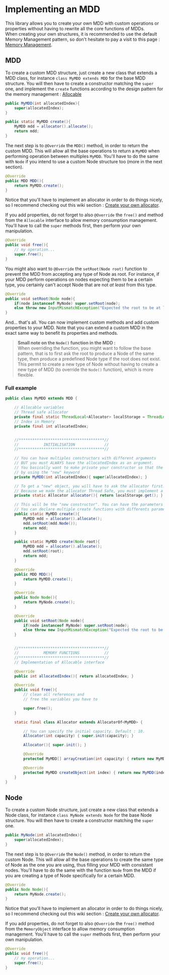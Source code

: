 # Implementing an MDD <!-- {docsify-ignore-all} -->
This library allows you to create your own MDD with custom operations or properties without having to rewrite all the core functions of MDDs.  
When creating your own structures, it is recommended to use the default Memory Management pattern, so don't hesitate to pay a visit to this page : [Memory Management](allocatorof).

## MDD
To create a custom MDD structure, just create a new class that extends a MDD class, for instance `class MyMDD extends MDD` for the base MDD structure. You will then have to create a constructor matching the `super` one, and implement the `create` functions according to the design pattern for the memory management : [Allocable](allocatorof?id=allocable)
```java
public MyMDD(int allocatedIndex){
    super(allocatedIndex);
}

public static MyMDD create(){
    MyMDD mdd = allocator().allocate();
    return mdd;
}
``` 

The next step is to `@Override` the `MDD()` method, in order to return the custom MDD. This will allow all the base operations to return a `MyMDD` when performing operation between multiples `MyMDD`. You'll have to do the same with `Node` if you intend to use a custom Node structure too (more in the next section).  
```java
@Override
public MDD MDD(){
    return MyMDD.create();
}
```
Notice that you'll have to implement an allocator in order to do things nicely, so I recommend checking out this wiki section : [Create your own allocator](allocatorof).  

If you add properties, do not forget to also `@Override` the `free()` and method from the `Allocable` interface to allow memory consumption management. You'll have to call the `super` methods first, then perform your own manipulation.
```java
@Override
public void free(){
    // my operation...
    super.free();
}
```

You might also want to `@Override` the `setRoot(Node root)` function to prevent the MDD from accepting any type of Node as root. For instance, if your MDD perform operations on nodes expecting them to be a certain type, you certainly can't accept Node that are not _at least_ from this type.
```java
@Override
public void setRoot(Node node){
    if(node instanceof MyNode) super.setRoot(node);
    else throw new InputMismatchException("Expected the root to be at least a MyNode !");
}
```

And... that's all. You can now implement custom methods and add custom properties to your MDD. Note that you can extend a custom MDD in the exact same way to benefit its properties and methods.

> **Small note on the `Node()` function in the MDD :**  
> When overriding the function, you might want to follow the base pattern, that is to first ask the root to produce a Node of the same type, then produce a predefined Node type if the root does not exist. This permit to create a new type of Node without having to create a new type of MDD (to override the `Node()` function), which is more flexible.

### Full example
```java
public class MyMDD extends MDD {

    // Allocable variables
    // Thread safe allocator
    private final static ThreadLocal<Allocator> localStorage = ThreadLocal.withInitial(Allocator::new);
    // Index in Memory
    private final int allocatedIndex;


    //**************************************//
    //           INITIALISATION             //
    //**************************************//

    // You can have multiples constructors with different arguments
    // BUT you must ALWAYS have the allocatedIndex as an argument.
    // You basically want to make private your constructor so that the user can't create an object
    // by using the "new" keyword
    private MyMDD(int allocatedIndex){ super(allocatedIndex); }

    // To get a "new" object, you will have to ask the allocator first. 
    // Because we made the allocator Thread Safe, you must implement a function that will return the allocator.
    private static Allocator allocator(){ return localStorage.get(); }

    // This will be the "new constructor". You can have the parameters you want here. 
    // You can declare multiple create functions with differents parameters, but they must all have the same shape :
    public static MyMDD create(){
        MyMDD mdd = allocator().allocate();
        mdd.setRoot(mdd.Node());
        return mdd;
    }

    public static MyMDD create(Node root){
        MyMDD mdd = allocator().allocate();
        mdd.setRoot(root);
        return mdd;
    }

    @Override
    public MDD MDD(){
        return MyMDD.create();
    }

    @Override
    public Node Node(){
        return MyNode.create();
    }

    @Override
    public void setRoot(Node node){
        if(node instanceof MyNode) super.setRoot(node);
        else throw new InputMismatchException("Expected the root to be at least a MyNode !");
    }


    //**************************************//
    //           MEMORY FUNCTIONS           //
    //**************************************//
    // Implementation of Allocable interface

    @Override
    public int allocatedIndex(){ return allocatedIndex; }

    @Override
    public void free(){
        // clean all references and
        // free the variables you have to

        super.free();
    }

    static final class Allocator extends AllocatorOf<MyMDD> {

        // You can specify the initial capacity. Default : 10.
        Allocator(int capacity) { super.init(capacity); }

        Allocator(){ super.init(); }

        @Override
        protected MyMDD[] arrayCreation(int capacity) { return new MyMDD[capacity]; }

        @Override
        protected MyMDD createObject(int index) { return new MyMDD(index); }
    }
}
```

## Node
To create a custom Node structure, just create a new class that extends a Node class, for instance `class MyNode extends Node` for the base Node structure. You will then have to create a constructor matching the `super` one.   
```java
public MyNode(int allocatedIndex){
    super(allocatedIndex);
}
``` 

The next step is to `@Override` the `Node()` method, in order to return the custom Node. This will allow all the base operations to create the same type of Node as the one you are using, thus filling your MDD with consistant nodes. You'll have to do the same with the function `Node` from the MDD if you are creating a type of Node specifically for a certain MDD.
```java
@Override
public Node Node(){
    return MyNode.create();
}
```
Notice that you'll have to implement an allocator in order to do things nicely, so I recommend checking out this wiki section : [Create your own allocator](allocatorof).  

If you add properties, do not forget to also `@Override` the `free()` method from the `MemoryObject` interface to allow memory consumption management. You'll have to call the `super` methods first, then perform your own manipulation.
```java
@Override
public void free(){
    // my operation...
    super.free();
}
```
